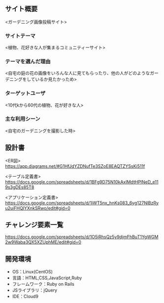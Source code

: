 
# <POST Garden>

## サイト概要
<ガーデニング画像投稿サイト>

### サイトテーマ
<植物、花好きな人が集まるコミュニティーサイト>

### テーマを選んだ理由
<自宅の庭の花の画像をいろんな人に見てもらったり、他の人がどのようなガーデニングをしているか見たかっため>

### ターゲットユーザ
<10代kから60代の植物、花が好きな人>

### 主な利用シーン
<自宅のガーデニングを撮影した時>

## 設計書
<ER図>
https://app.diagrams.net/#G1HfJdYZDNufTe3SZoE8EAQTZYSsKi511f

<テーブル定義書>
https://docs.google.com/spreadsheets/d/1BFg9D75N10kAxIMdtHPlNeD_e119s3gDEs85T8

<アプリケーション定義書>
https://docs.google.com/spreadsheets/d/1iWT5nx_hnKs083_6yg127NlBzRyu2uiFHQIYXnkSRwo/edit#gid=0

## チャレンジ要素一覧
https://docs.google.com/spreadsheets/d/1O5iRhsQz5y9djmFhBuT1YgWGM2w9Waba3QX5XZUphME/edit#gid=0

## 開発環境
- OS：Linux(CentOS)
- 言語：HTML,CSS,JavaScript,Ruby
- フレームワーク：Ruby on Rails
- JSライブラリ：jQuery
- IDE：Cloud9
